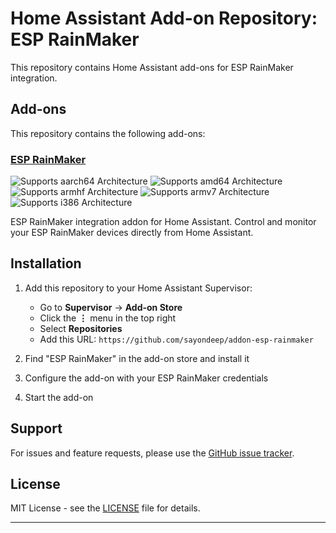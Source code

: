 # Home Assistant Add-on Repository: ESP RainMaker

This repository contains Home Assistant add-ons for ESP RainMaker integration.

## Add-ons

This repository contains the following add-ons:

### [ESP RainMaker](./esp-rainmaker)

![Supports aarch64 Architecture][aarch64-shield]
![Supports amd64 Architecture][amd64-shield]
![Supports armhf Architecture][armhf-shield]
![Supports armv7 Architecture][armv7-shield]
![Supports i386 Architecture][i386-shield]

ESP RainMaker integration addon for Home Assistant. Control and monitor your ESP RainMaker devices directly from Home Assistant.

## Installation

1. Add this repository to your Home Assistant Supervisor:
   - Go to **Supervisor** → **Add-on Store**
   - Click the **⋮** menu in the top right
   - Select **Repositories**
   - Add this URL: `https://github.com/sayondeep/addon-esp-rainmaker`

2. Find "ESP RainMaker" in the add-on store and install it

3. Configure the add-on with your ESP RainMaker credentials

4. Start the add-on

## Support

For issues and feature requests, please use the [GitHub issue tracker](https://github.com/sayondeep/addon-esp-rainmaker/issues).

## License

MIT License - see the [LICENSE](LICENSE) file for details.

---

[aarch64-shield]: https://img.shields.io/badge/aarch64-yes-green.svg
[amd64-shield]: https://img.shields.io/badge/amd64-yes-green.svg
[armhf-shield]: https://img.shields.io/badge/armhf-yes-green.svg
[armv7-shield]: https://img.shields.io/badge/armv7-yes-green.svg
[i386-shield]: https://img.shields.io/badge/i386-yes-green.svg

